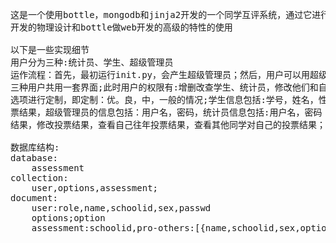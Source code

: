 <pre>
这是一个使用bottle，mongodb和jinja2开发的一个同学互评系统，通过它进行了对于使用bottle进行web开发的探索，包括：bottle做web
开发的物理设计和bottle做web开发的高级的特性的使用

以下是一些实现细节
用户分为三种:统计员、学生、超级管理员
运作流程：首先，最初运行init.py，会产生超级管理员；然后，用户可以用超级管理员登录系统(即运行python run.py),注:此时，决定让
三种用户共用一套界面;此时用户的权限有:增删改查学生、统计员，修改他们和自己的密码，查看同学投票结果；超级管理员还可以对投票
选项进行定制，即定制：优。良，中，一般的情况;学生信息包括:学号，姓名，性别，密码，每位同学对自己的投票结果和自己对他人的投
票结果，超级管理员的信息包括：用户名，密码，统计员信息包括:用户名，密码；然后，学生可以登录系统，进行投票，查看自己的投票
结果，修改投票结果，查看自己往年投票结果，查看其他同学对自己的投票结果；最后，统计员可以登录系统，查看对每位同学的投票结果；

数据库结构:
database:
    assessment
collection:
    user,options,assessment;
document:
    user:role,name,schoolid,sex,passwd
    options;option
    assessment:schoolid,pro-others:[{name,schoolid,sex,option}]
</pre>
